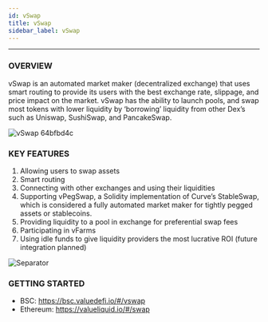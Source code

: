 ```yaml
---
id: vSwap
title: vSwap
sidebar_label: vSwap
---
```


---
 ### OVERVIEW

vSwap is an automated market maker (decentralized exchange) that uses smart routing to provide its users with the best exchange rate, slippage, and price impact on the market. vSwap has the ability to launch pools, and swap most tokens with lower liquidity by ‘borrowing’ liquidity from other Dex’s such as Uniswap, SushiSwap, and PancakeSwap.   

![vSwap 64bfbd4c](https://user-images.githubusercontent.com/78454114/109451770-cbf91c80-7a13-11eb-9a55-92b0fada08b3.png)  


### KEY FEATURES  
1. Allowing users to swap assets  
2. Smart routing
3. Connecting with other exchanges and using their liquidities
4. Supporting vPegSwap, a Solidity implementation of Curve’s StableSwap, which is considered a fully automated market maker for tightly pegged assets or stablecoins.
5. Providing liquidity to a pool in exchange for preferential swap fees 
6. Participating in vFarms
7. Using idle funds to give liquidity providers the most lucrative ROI (future integration planned)


![Separator](..img/seperator.png)


### GETTING STARTED
- BSC: https://bsc.valuedefi.io/#/vswap  
- Ethereum: https://valueliquid.io/#/swap  
